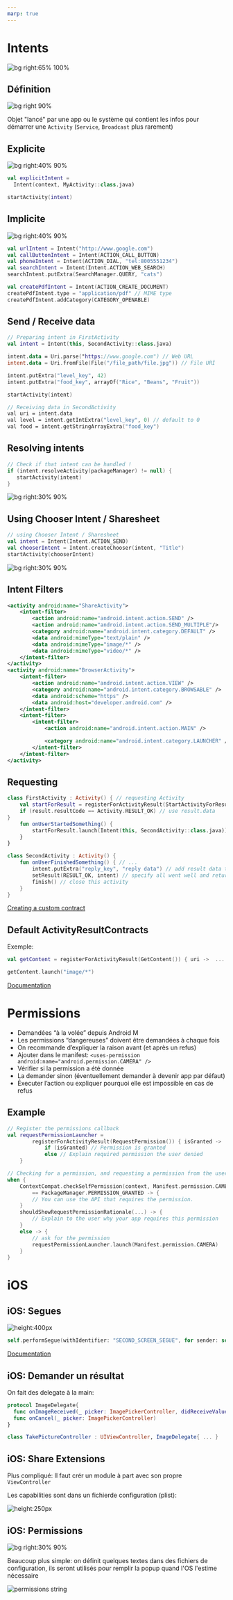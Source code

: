 ```yaml
---
marp: true
---
```


<!-- headingDivider: 2 -->
<!-- TODO: Deeplinks ? -->

# <!-- fit --> Intents

![bg right:65% 100%](../assets/jetpack.svg)

## Définition

![bg right 90%](../assets/intents.png)

Objet "lancé" par une app ou le système qui contient les infos pour démarrer une `Activity` (`Service`, `Broadcast` plus rarement)

## Explicite

![bg right:40% 90%](../assets/intents_explicit_implicit.png)

```kotlin
val explicitIntent =
  Intent(context, MyActivity::class.java)

startActivity(intent)
```

## Implicite

![bg right:40% 90%](../assets/intents_explicit_implicit.png)

```kotlin
val urlIntent = Intent("http://www.google.com")
val callButtonIntent = Intent(ACTION_CALL_BUTTON)
val phoneIntent = Intent(ACTION_DIAL, "tel:8005551234")
val searchIntent = Intent(Intent.ACTION_WEB_SEARCH)
searchIntent.putExtra(SearchManager.QUERY, "cats")

val createPdfIntent = Intent(ACTION_CREATE_DOCUMENT)
createPdfIntent.type = "application/pdf" // MIME type
createPdfIntent.addCategory(CATEGORY_OPENABLE)
```

## Send / Receive data

```kotlin
// Preparing intent in FirstActivity
val intent = Intent(this, SecondActivity::class.java)

intent.data = Uri.parse("https://www.google.com") // Web URL
intent.data = Uri.fromFile(File("/file_path/file.jpg")) // File URI

intent.putExtra("level_key", 42)
intent.putExtra("food_key", arrayOf("Rice", "Beans", "Fruit"))

startActivity(intent)

// Receiving data in SecondActivity
val uri = intent.data
val level = intent.getIntExtra("level_key", 0) // default to 0
val food = intent.getStringArrayExtra("food_key")
```

## Resolving intents

```kotlin
// Check if that intent can be handled !
if (intent.resolveActivity(packageManager) != null) {
   startActivity(intent)
}
```

![bg right:30% 90%](../assets/disambiguation.png)

## Using Chooser Intent / Sharesheet


```kotlin
// using Chooser Intent / Sharesheet
val intent = Intent(Intent.ACTION_SEND)
val chooserIntent = Intent.createChooser(intent, "Title")
startActivity(chooserIntent)
```

![bg right:30% 90%](../assets/app_chooser.png)

## Intent Filters

```xml
<activity android:name="ShareActivity">
    <intent-filter>
        <action android:name="android.intent.action.SEND" />
        <action android:name="android.intent.action.SEND_MULTIPLE"/>
        <category android:name="android.intent.category.DEFAULT" />
        <data android:mimeType="text/plain" />
        <data android:mimeType="image/*" />
        <data android:mimeType="video/*" />
    </intent-filter>
</activity>
<activity android:name="BrowserActivity">
    <intent-filter>
        <action android:name="android.intent.action.VIEW" />
        <category android:name="android.intent.category.BROWSABLE" />
        <data android:scheme="https" />
        <data android:host="developer.android.com" />
    </intent-filter>
    <intent-filter>
        <intent-filter>
            <action android:name="android.intent.action.MAIN" />

            <category android:name="android.intent.category.LAUNCHER" />
        </intent-filter>
    </intent-filter>
</activity>
```

## Requesting

```kotlin
class FirstActivity : Activity() { // requesting Activity
    val startForResult = registerForActivityResult(StartActivityForResult()) { result ->
    if (result.resultCode == Activity.RESULT_OK) // use result.data
}
    fun onUserStartedSomething() {
        startForResult.launch(Intent(this, SecondActivity::class.java))
    }
}

class SecondActivity : Activity() {
    fun onUserFinishedSomething() { // ...
        intent.putExtra("reply_key", "reply data") // add result data to intent
        setResult(RESULT_OK, intent) // specify all went well and return the data
        finish() // close this activity
    }
}
```

[Creating a custom contract](https://developer.android.com/training/basics/intents/result#custom)

## Default ActivityResultContracts

Exemple:

```kotlin
val getContent = registerForActivityResult(GetContent()) { uri ->  ... }

getContent.launch("image/*")
```

[Documentation](https://developer.android.com/reference/androidx/activity/result/contract/ActivityResultContracts)

# Permissions

- Demandées “à la volée” depuis Android M
- Les permissions “dangereuses” doivent être demandées à chaque fois
- On recommande d’expliquer la raison avant (et après un refus)
- Ajouter dans le manifest:
  `<uses-permission android:name="android.permission.CAMERA" />`
- Vérifier si la permission a été donnée
- La demander sinon (éventuellement demander à devenir app par défaut)
- Éxecuter l’action ou expliquer pourquoi elle est impossible en cas de refus

## Example

```kotlin
// Register the permissions callback
val requestPermissionLauncher =
        registerForActivityResult(RequestPermission()) { isGranted ->
            if (isGranted) // Permission is granted
            else // Explain required permission the user denied
    }

// Checking for a permission, and requesting a permission from the user when necessary
when {
    ContextCompat.checkSelfPermission(context, Manifest.permission.CAMERA)
        == PackageManager.PERMISSION_GRANTED -> {
        // You can use the API that requires the permission.
    }
    shouldShowRequestPermissionRationale(...) -> {
        // Explain to the user why your app requires this permission
    }
    else -> {
        // ask for the permission
        requestPermissionLauncher.launch(Manifest.permission.CAMERA)
    }
}
```

# iOS

## iOS: Segues

![height:400px](../assets/segue.png)

```swift
self.performSegue(withIdentifier: "SECOND_SCREEN_SEGUE", for sender: self)
```

[Documentation](https://developer.apple.com/library/archive/featuredarticles/ViewControllerPGforiPhoneOS/UsingSegues.html)

## iOS: Demander un résultat

On fait des delegate à la main:

```swift
protocol ImageDelegate{
  func onImageReceived(_ picker: ImagePickerController, didReceiveValue value: UIImage)
  func onCancel(_ picker: ImagePickerController)
}

class TakePictureController : UIViewController, ImageDelegate{ ... }
```

## iOS: Share Extensions

Plus compliqué: Il faut crér un module à part avec son propre `ViewController`

Les capabilities sont dans un fichierde configuration (plist):

![height:250px](../assets/ios_share_extensions.png)

## iOS: Permissions

![bg right:30% 90%](../assets/ios_permission.png)

Beaucoup plus simple: on définit quelques textes dans des fichiers de configuration, ils seront utilisés pour remplir la popup quand l'OS l'estime nécessaire

![permissions string](../assets/ios_permission_string.png)
